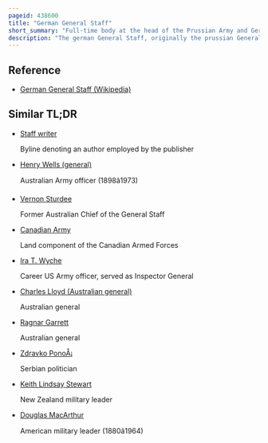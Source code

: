 ```yaml
---
pageid: 438600
title: "German General Staff"
short_summary: "Full-time body at the head of the Prussian Army and German Army"
description: "The german General Staff, originally the prussian General Staff and officially the Great General Staff, was a full-time Body at the Head of the prussian Army and later, the german Army, responsible for the continuous Study of all Aspects of War, and for drawing up and reviewing Plans for Mobilization or Campaign. It existed unofficially from 1806, and was formally established by Law in 1814, the first general Staff in Existence. It was distinguished by the formal Selection of its Officers by Intelligence and proven Merit rather than Patronage or Wealth and by the extensive and rigorously structured Training undertaken by its Staff Officers."
---
```


## Reference

- [German General Staff (Wikipedia)](https://en.wikipedia.org/?curid=438600)

## Similar TL;DR

- [Staff writer](/tldr/en/staff-writer)

  Byline denoting an author employed by the publisher

- [Henry Wells (general)](/tldr/en/henry-wells-general)

  Australian Army officer (1898â1973)

- [Vernon Sturdee](/tldr/en/vernon-sturdee)

  Former Australian Chief of the General Staff

- [Canadian Army](/tldr/en/canadian-army)

  Land component of the Canadian Armed Forces

- [Ira T. Wyche](/tldr/en/ira-t-wyche)

  Career US Army officer, served as Inspector General

- [Charles Lloyd (Australian general)](/tldr/en/charles-lloyd-australian-general)

  Australian general

- [Ragnar Garrett](/tldr/en/ragnar-garrett)

  Australian general

- [Zdravko PonoÅ¡](/tldr/en/zdravko-ponos)

  Serbian politician

- [Keith Lindsay Stewart](/tldr/en/keith-lindsay-stewart)

  New Zealand military leader

- [Douglas MacArthur](/tldr/en/douglas-macarthur)

  American military leader (1880â1964)
